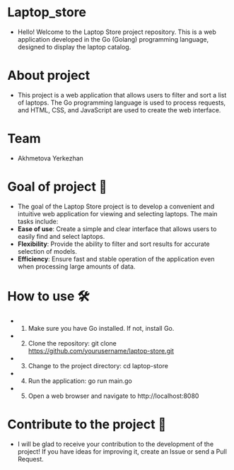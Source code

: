 # Laptop_store  
- Hello! Welcome to the Laptop Store project repository. This is a web application developed in the Go (Golang) programming language, designed to display the laptop catalog.

# About project  
-  This project is a web application that allows users to filter and sort a list of laptops. The Go programming language is used to process requests, and HTML, CSS, and JavaScript are used to create the web interface.

# Team  
-  Akhmetova Yerkezhan 

# Goal of project 🚀  
-  The goal of the Laptop Store project is to develop a convenient and intuitive web application for viewing and selecting laptops. The main tasks include:  
- **Ease of use**: Create a simple and clear interface that allows users to easily find and select laptops.  
- **Flexibility**: Provide the ability to filter and sort results for accurate selection of models.  
- **Efficiency**: Ensure fast and stable operation of the application even when processing large amounts of data.
  
# How to use 🛠️  
-  1. Make sure you have Go installed. If not, install Go.  
-  2. Clone the repository: git clone https://github.com/yourusername/laptop-store.git  
-  3. Change to the project directory: cd laptop-store  
-  4. Run the application: go run main.go  
-  5.  Open a web browser and navigate to http://localhost:8080

# Contribute to the project 🤝  
- I will be glad to receive your contribution to the development of the project! If you have ideas for improving it, create an Issue or send a Pull Request.
